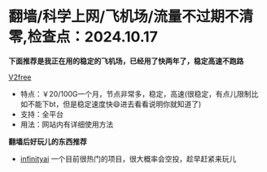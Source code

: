 # 翻墙/科学上网/飞机场/流量不过期不清零,检查点：2024.10.17
**下面推荐是我正在用的稳定的飞机场，已经用了快两年了，稳定高速不跑路**

 [V2free](https://w1.v2free.cc/auth/register?code=QKu7#tt) 
* 特点：￥20/100G一个月，节点非常多，稳定，高速(很稳定，有点儿限制比如不能下bt，但是稳定速度快😄进去看看说明你就知道了) 
* 支持：全平台 
* 用法：网站内有详细使用方法

**翻墙后好玩儿的东西推荐**
* [infinityai](https://app.infinityai.network?ref-code=d6a5459e2bcc0f18) 一个目前很热门的项目，很大概率会空投，趁早赶紧来玩儿
 
 
